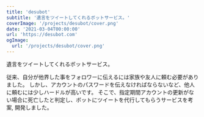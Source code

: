 ```yaml
---
title: 'desubot'
subtitle: '遺言をツイートしてくれるボットサービス。'
coverImage: '/projects/desubot/cover.png'
date: '2021-03-04T00:00:00'
url: 'https://desubot.com'
ogImage:
  url: '/projects/desubot/cover.png'
---
```


遺言をツイートしてくれるボットサービス。

従来、自分が他界した事をフォロワーに伝えるには家族や友人に頼む必要がありました。
しかし、アカウントのパスワードを伝えなければならないなど、他人に頼むには少しハードルが高いです。
そこで、指定期間アカウントの更新がない場合に死亡したと判定し、ボットにツイートを代行してもらうサービスを考案, 開発しました。